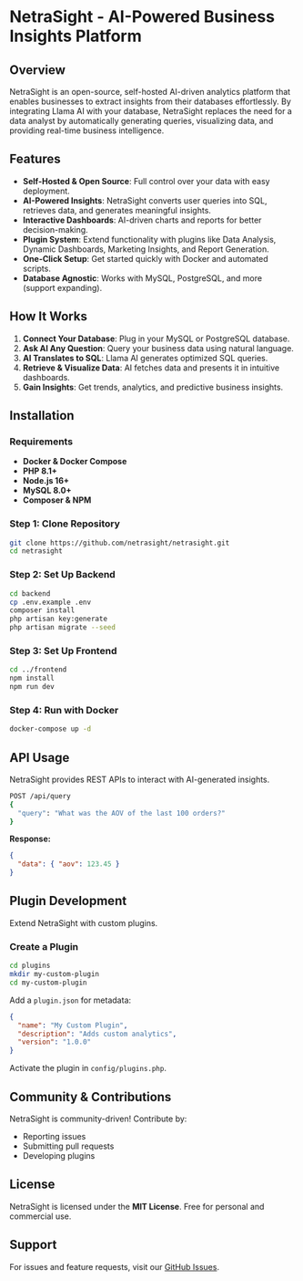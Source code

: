 # NetraSight - AI-Powered Business Insights Platform

## Overview
NetraSight is an open-source, self-hosted AI-driven analytics platform that enables businesses to extract insights from their databases effortlessly. By integrating Llama AI with your database, NetraSight replaces the need for a data analyst by automatically generating queries, visualizing data, and providing real-time business intelligence.

## Features
- **Self-Hosted & Open Source**: Full control over your data with easy deployment.
- **AI-Powered Insights**: NetraSight converts user queries into SQL, retrieves data, and generates meaningful insights.
- **Interactive Dashboards**: AI-driven charts and reports for better decision-making.
- **Plugin System**: Extend functionality with plugins like Data Analysis, Dynamic Dashboards, Marketing Insights, and Report Generation.
- **One-Click Setup**: Get started quickly with Docker and automated scripts.
- **Database Agnostic**: Works with MySQL, PostgreSQL, and more (support expanding).

## How It Works
1. **Connect Your Database**: Plug in your MySQL or PostgreSQL database.
2. **Ask AI Any Question**: Query your business data using natural language.
3. **AI Translates to SQL**: Llama AI generates optimized SQL queries.
4. **Retrieve & Visualize Data**: AI fetches data and presents it in intuitive dashboards.
5. **Gain Insights**: Get trends, analytics, and predictive business insights.

## Installation
### **Requirements**
- **Docker & Docker Compose**
- **PHP 8.1+**
- **Node.js 16+**
- **MySQL 8.0+**
- **Composer & NPM**

### **Step 1: Clone Repository**
```bash
git clone https://github.com/netrasight/netrasight.git
cd netrasight
```

### **Step 2: Set Up Backend**
```bash
cd backend
cp .env.example .env
composer install
php artisan key:generate
php artisan migrate --seed
```

### **Step 3: Set Up Frontend**
```bash
cd ../frontend
npm install
npm run dev
```

### **Step 4: Run with Docker**
```bash
docker-compose up -d
```

## API Usage
NetraSight provides REST APIs to interact with AI-generated insights.
```bash
POST /api/query
{
  "query": "What was the AOV of the last 100 orders?"
}
```
**Response:**
```json
{
  "data": { "aov": 123.45 }
}
```

## Plugin Development
Extend NetraSight with custom plugins.
### **Create a Plugin**
```bash
cd plugins
mkdir my-custom-plugin
cd my-custom-plugin
```
Add a `plugin.json` for metadata:
```json
{
  "name": "My Custom Plugin",
  "description": "Adds custom analytics",
  "version": "1.0.0"
}
```
Activate the plugin in `config/plugins.php`.

## Community & Contributions
NetraSight is community-driven! Contribute by:
- Reporting issues
- Submitting pull requests
- Developing plugins

## License
NetraSight is licensed under the **MIT License**. Free for personal and commercial use.

## Support
For issues and feature requests, visit our [GitHub Issues](https://github.com/netrasight/netrasight/issues).

